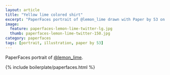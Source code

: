 ```yaml
---
layout: article
title: "Yellow lime colored shirt"
excerpt: "PaperFaces portrait of @lemon_lime drawn with Paper by 53 on an iPad."
image: 
  feature: paperfaces-lemon-lime-twitter-lg.jpg
  thumb: paperfaces-lemon-lime-twitter-150.jpg
category: paperfaces
tags: [portrait, illustration, paper by 53]
---
```


PaperFaces portrait of [@lemon_lime](http://twitter.com/lemon_lime).

{% include boilerplate/paperfaces.html %}